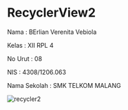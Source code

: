 # RecyclerView2

Nama        : BErlian Verenita Vebiola 

Kelas       : XII RPL 4

No Urut     : 08 

NIS         : 4308/1206.063

Nama Sekolah : SMK TELKOM MALANG 

![recycler2](https://cloud.githubusercontent.com/assets/22747740/20955328/080c9974-bc75-11e6-9566-e7b053dac5d9.PNG)
